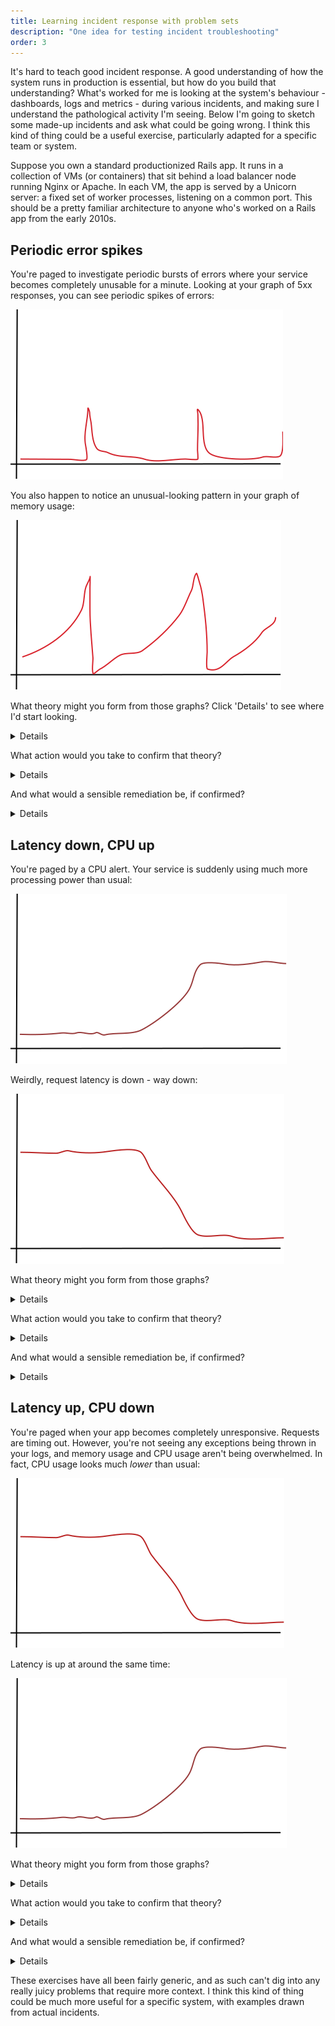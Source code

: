 ```yaml
---
title: Learning incident response with problem sets
description: "One idea for testing incident troubleshooting"
order: 3
---
```


It's hard to teach good incident response. A good understanding of how the system runs in production is essential, but how do you build that understanding? What's worked for me is looking at the system's behaviour - dashboards, logs and metrics - during various incidents, and making sure I understand the pathological activity I'm seeing. Below I'm going to sketch some made-up incidents and ask what could be going wrong. I think this kind of thing could be a useful exercise, particularly adapted for a specific team or system. 

Suppose you own a standard productionized Rails app. It runs in a collection of VMs (or containers) that sit behind a load balancer node running Nginx or Apache. In each VM, the app is served by a Unicorn server: a fixed set of worker processes, listening on a common port. This should be a pretty familiar architecture to anyone who's worked on a Rails app from the early 2010s.

## Periodic error spikes

You're paged to investigate periodic bursts of errors where your service becomes completely unusable for a minute. Looking at your graph of 5xx responses, you can see periodic spikes of errors:

![error-spikes](error-spikes.svg)

You also happen to notice an unusual-looking pattern in your graph of memory usage:

![memory-spikes](discontinuous-spikes.svg)

What theory might you form from those graphs? Click 'Details' to see where I'd start looking.
<details>It looks like the service has a memory leak. As the memory usage grows, the app behaves normally, until it grows too large and triggers a restart (by systemd, k8s, or whatever orchestrator is managing the service instances). The error bursts happen when a service instance is restarted, likely because traffic is still being sent to the dead instance, or because in-flight traffic is being dropped.</details>

What action would you take to confirm that theory?
<details>I'd first check the orchestrator logs to confirm the memory leak, then manually trigger an instance restart to confirm that those produce a spike of errors.</details>

And what would a sensible remediation be, if confirmed?

<details>Ensure the orchestrator waits for in-flight requests to clear and for the service discovery TTL to time out before removing a dead instance. Meanwhile, investigate why the app is leaking memory.</details>

## Latency down, CPU up

You're paged by a CPU alert. Your service is suddenly using much more processing power than usual:

![cpu-up](cpu-up.svg)

Weirdly, request latency is down - way down:

![latency-down](latency-down.svg)

What theory might you form from those graphs?

<details>Your service might be responding with an error to every request, before doing any processing at all. I've seen this happen with heavily rate-limited traffic, as every request comes back 429 immediately, or with a problem early on in the Rails middleware stack that's 500-ing before reaching any business logic. Latency is down because the problem occurs before the request has time to really do anything, and CPU is up because (a) Rails is spending all its time building exceptions and stack traces, and (b) the service is performing much less IO-bound work.</details>

What action would you take to confirm that theory?

<details>Check the status codes your app is returning (either from logs/metrics or just making a request yourself). It should be a 500 or a 429.</details>

And what would a sensible remediation be, if confirmed?

<details>If there's a bug, fix the bug. If there's a spike of traffic, consider blocking the flood of requests before it reaches your comparatively-slow Rails service: either at your load balancer, by adding a config line to block requests from a particular IP, or as a page rule in your CDN if you're using one.</details>

## Latency up, CPU down

You're paged when your app becomes completely unresponsive. Requests are timing out. However, you're not seeing any exceptions being thrown in your logs, and memory usage and CPU usage aren't being overwhelmed. In fact, CPU usage looks much _lower_ than usual:

![latency-down](latency-down.svg)

Latency is up at around the same time:

![cpu-up](cpu-up.svg)

What theory might you form from those graphs?

<details>
Your service is likely stalling out on IO: some common API call is likely timing out instead of responding in a handful of ms. Your pool of Unicorn workers is clogged with these requests, and can't do anything until they resolve. (This failure mode is somewhat specific to Unicorn's forked-process model. A threaded server like Puma or an event loop based server like Thin would handle this situation better.)
</details>

What action would you take to confirm that theory?

<details>If you have per-request traces, check those to see how much time's being spent making API calls. If that percentage has recently gone from ~20% to ~99%, the theory is confirmed. Alternatively, check your logs for similar information, or make the request yourself if you're familiar enough with the service.</details>

And what would a sensible remediation be, if confirmed?

<details>Lower the timeout for that API call and add a circuit breaker, so a few timeouts in a row causes the requests to fail-fast for a little while. That should give some space for the failure-handling logic that your service hopefully has.</details>

These exercises have all been fairly generic, and as such can't dig into any really juicy problems that require more context. I think this kind of thing could be much more useful for a specific system, with examples drawn from actual incidents.
